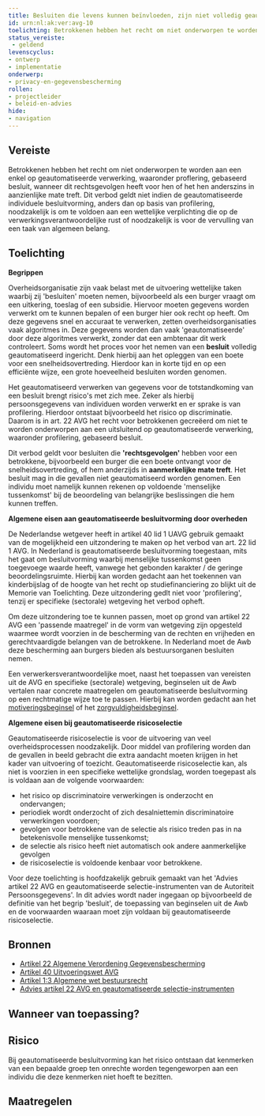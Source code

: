 ```yaml
---
title: Besluiten die levens kunnen beïnvloeden, zijn niet volledig geautomatiseerd
id: urn:nl:ak:ver:avg-10
toelichting: Betrokkenen hebben het recht om niet onderworpen te worden aan een enkel op geautomatiseerde verwerking, waaronder proflering, gebaseerd besluit, wanneer dit rechtsgevolgen heeft voor hen of het hen anderszins in aanzienlijke mate treft.
status_vereiste: 
 - geldend
levenscyclus: 
- ontwerp
- implementatie
onderwerp:
- privacy-en-gegevensbescherming
rollen:
- projectleider
- beleid-en-advies
hide:
- navigation
---
```


<!-- tags -->

## Vereiste

Betrokkenen hebben het recht om niet onderworpen te worden aan een enkel op geautomatiseerde verwerking, waaronder proflering, gebaseerd besluit, wanneer dit rechtsgevolgen heeft voor hen of het hen anderszins in aanzienlijke mate treft. Dit verbod geldt niet indien de  geautomatiseerde individuele besluitvorming, anders dan op basis van profilering, noodzakelijk is om te voldoen aan een wettelijke verplichting die op de verwerkingsverantwoordelijke rust of noodzakelijk is voor de vervulling van een taak van algemeen belang.

## Toelichting

**Begrippen**

Overheidsorganisatie zijn vaak belast met de uitvoering wettelijke taken waarbij zij 'besluiten' moeten nemen, bijvoorbeeld als een burger vraagt om een uitkering, toeslag of een subsidie.
Hiervoor moeten gegevens worden verwerkt om te kunnen bepalen of een burger hier ook recht op heeft. Om deze gegevens snel en accuraat te verwerken, zetten overheidsorganisaties vaak algoritmes in. Deze gegevens worden dan vaak 'geautomatiseerde' door deze algoritmes verwerkt, zonder dat een ambtenaar dit werk controleert.
Soms wordt het proces voor het nemen van een **besluit** volledig geautomatiseerd ingericht. Denk hierbij aan het opleggen van een boete voor een snelheidsovertreding. Hierdoor kan in korte tijd en op een efficiënte wijze, een grote hoeveelheid besluiten worden genomen. 

Het geautomatiseerd verwerken van gegevens voor de totstandkoming van een besluit brengt risico's met zich mee. Zeker als hierbij persoonsgegevens van individuen worden verwerkt en er sprake is van profilering. Hierdoor ontstaat bijvoorbeeld het risico op discriminatie. Daarom is in art. 22 AVG het recht voor betrokkenen gecreëerd om niet te worden onderworpen aan een uitsluitend op geautomatiseerde verwerking, waaronder profilering, gebaseerd besluit.

Dit verbod geldt voor besluiten die **'rechtsgevolgen'** hebben voor een betrokkene, bijvoorbeeld een burger die een boete ontvangt voor de snelheidsovertreding, of hem anderzijds in **aanmerkelijke mate treft**. 
Het besluit mag in die gevallen niet geautomatiseerd worden genomen. Een individu moet namelijk kunnen rekenen op voldoende 'menselijke tussenkomst' bij de beoordeling van belangrijke beslissingen die hem kunnen treffen.

**Algemene eisen aan geautomatiseerde besluitvorming door overheden**

De Nederlandse wetgever heeft in artikel 40 lid 1 UAVG gebruik gemaakt van de mogelijkheid een uitzondering te maken op het verbod van art. 22 lid 1 AVG. In Nederland is geautomatiseerde besluitvorming toegestaan, mits het gaat om besluitvorming waarbij menselijke tussenkomst geen toegevoege waarde heeft, vanwege het gebonden karakter / de geringe beoordelingsruimte. Hierbij kan worden gedacht aan het toekennen van kinderbijslag of de hoogte van het recht op studiefinanciering zo blijkt uit de Memorie van Toelichting. Deze uitzondering gedlt niet voor 'profilering', tenzij er specifieke (sectorale) wetgeving het verbod opheft.

Om deze uitzondering toe te kunnen passen, moet op grond van artikel 22 AVG een 'passende maatregel' in de vorm van wetgeving zijn opgesteld waarmee wordt voorzien in de bescherming van de rechten en vrijheden en gerechtvaardigde belangen van de betrokkene. In Nederland moet de Awb deze bescherming aan burgers bieden als bestuursorganen besluiten nemen. 

Een verwerkersverantwoordelijke moet, naast het toepassen van vereisten uit de AVG en specifieke (sectorale) wetgeving, beginselen uit de Awb vertalen naar concrete maatregelen om geautomatiseerde besluitvorming op een rechtmatige wijze toe te passen. Hierbij kan worden gedacht aan het [motiveringsbeginsel](motiveringsbeginsel.md) of het [zorgvuldigheidsbeginsel](zorgvuldigheidsbeginsel.md).

**Algemene eisen bij geautomatiseerde risicoselectie**

Geautomatiseerde risicoselectie is voor de uitvoering van veel overheidsprocessen noodzakelijk. Door middel van profilering worden dan de gevallen in beeld gebracht die extra aandacht moeten krijgen in het kader van uitvoering of toezicht. Geautomatiseerde risicoselectie kan, als niet is voorzien in een specifieke wettelijke grondslag, worden toegepast als is voldaan aan de volgende voorwaarden:
  - het risico op discriminatoire verwerkingen is onderzocht en ondervangen;
  - periodiek wordt onderzocht of zich desalniettemin discriminatoire verwerkingen voordoen;
  - gevolgen voor betrokkene van de selectie als risico treden pas in na betekenisvolle menselijke tussenkomst;
  - de selectie als risico heeft niet automatisch ook andere aanmerkelijke gevolgen
  - de risicoselectie is voldoende kenbaar voor betrokkene. 

Voor deze toelichting is hoofdzakelijk gebruik gemaakt van het 'Advies artikel 22 AVG en geautomatiseerde selectie-instrumenten van de Autoriteit Persoonsgegevens'. In dit advies wordt nader ingegaan op bijvoorbeeld de definitie van het begrip 'besluit', de toepassing van beginselen uit de Awb en de voorwaarden waaraan moet zijn voldaan bij geautomatiseerde risicoselectie. 

## Bronnen

- [Artikel 22 Algemene Verordening Gegevensbescherming](https://eur-lex.europa.eu/legal-content/NL/TXT/HTML/?uri=CELEX:32016R0679)
- [Artikel 40 Uitvoeringswet AVG](https://wetten.overheid.nl/jci1.3:c:BWBR0040940&hoofdstuk=4&artikel=40&z=2021-07-01&g=2021-07-01) 
- [Artikel 1:3 Algemene wet bestuursrecht](https://wetten.overheid.nl/jci1.3:c:BWBR0005537&hoofdstuk=1&titeldeel=1.1&artikel=1:3&z=2024-05-01&g=2024-05-01) 
- [Advies artikel 22 AVG en geautomatiseerde selectie-instrumenten](https://www.autoriteitpersoonsgegevens.nl/system/files?file=2024-10/Advies%20geautomatiseerde%20besluitvorming%20artikel%2022%20AVG.pdf)

## Wanneer van toepassing? 
<!-- tags-ai-act --> 


## Risico 

Bij geautomatiseerde besluitvorming kan het risico ontstaan dat kenmerken van een bepaalde groep ten onrechte worden tegengeworpen aan een individu die deze kenmerken niet hoeft te bezitten.

## Maatregelen 

<!-- list_maatregelen vereiste/avg-10-recht-op-niet-geautomatiseerde-besluitvorming no-search no-onderwerp no-rol no-levenscyclus -->
